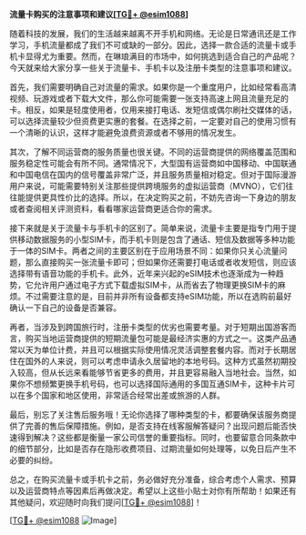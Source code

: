 **流量卡购买的注意事项和建议[[TG💪+ @esim1088](https://t.me/s/esim1088)]**

随着科技的发展，我们的生活越来越离不开手机和网络。无论是日常通讯还是工作学习，手机流量都成了我们不可或缺的一部分。因此，选择一款合适的流量卡或手机卡显得尤为重要。然而，在琳琅满目的市场中，如何挑选到适合自己的产品呢？今天就来给大家分享一些关于流量卡、手机卡以及注册卡类型的注意事项和建议。

首先，我们需要明确自己对流量的需求。如果你是一个重度用户，比如经常看高清视频、玩游戏或者下载大文件，那么你可能需要一张支持高速上网且流量充足的卡。相反，如果是轻度使用者，仅用来接打电话、发短信或偶尔刷社交媒体的话，可以选择流量较少但资费更实惠的套餐。在选择之前，一定要对自己的使用习惯有一个清晰的认识，这样才能避免浪费资源或者不够用的情况发生。

其次，了解不同运营商的服务质量也很关键。不同的运营商提供的网络覆盖范围和服务稳定性可能会有所不同。通常情况下，大型国有运营商如中国移动、中国联通和中国电信在国内的信号覆盖非常广泛，并且服务质量相对稳定。但对于国际漫游用户来说，可能需要特别关注那些提供跨境服务的虚拟运营商（MVNO），它们往往能提供更具性价比的选择。所以，在决定购买之前，不妨先咨询一下身边的朋友或者查阅相关评测资料，看看哪家运营商更适合你的需求。

接下来就是关于流量卡与手机卡的区别了。简单来说，流量卡主要是指专门用于提供移动数据服务的小型SIM卡，而手机卡则是包含了通话、短信及数据等多种功能于一体的SIM卡。两者之间的主要区别在于应用场景不同：如果你只关心流量问题，那么直接购买一张流量卡即可；但如果你还需要打电话或者收发短信，则应该选择带有语音功能的手机卡。此外，近年来兴起的eSIM技术也逐渐成为一种趋势，它允许用户通过电子方式下载虚拟SIM卡，从而省去了物理更换SIM卡的麻烦。不过需要注意的是，目前并非所有设备都支持eSIM功能，所以在选购前最好确认一下自己的设备是否兼容。

再者，当涉及到跨国旅行时，注册卡类型的优劣也需要考量。对于短期出国游客而言，购买当地运营商提供的短期流量包可能是最经济实惠的方式之一。这类产品通常以天为单位计费，并且可以根据实际使用情况灵活调整套餐内容。而对于长期居住在国外的人来说，则可以考虑申请永久居留地的本地号码。这种方式虽然初期投入较高，但从长远来看能够节省更多的费用，并且更容易融入当地社会。当然，如果你不想频繁更换手机号码，也可以选择国际通用的多国互通SIM卡，这种卡片可以在多个国家和地区使用，非常适合经常出差或旅游的人群。

最后，别忘了关注售后服务哦！无论你选择了哪种类型的卡，都要确保该服务商提供了完善的售后保障措施。例如，是否支持在线客服解答疑问？出现问题后能否快速得到解决？这些都是衡量一家公司信誉的重要指标。同时，也要留意合同条款中的细节部分，比如是否存在隐形收费项目、过期流量如何处理等，以免日后产生不必要的纠纷。

总之，在购买流量卡或手机卡之前，务必做好充分准备，综合考虑个人需求、预算以及运营商特点等因素后再做决定。希望以上这些小贴士对你有所帮助！如果还有其他疑问，欢迎随时向我们提问[[TG💪+ @esim1088](https://t.me/s/esim1088)]！

[[TG💪+ @esim1088](https://t.me/s/esim1088) ![Image](https://i.postimg.cc/4NQfJmqS/Snipaste-2025-05-13-00-14-12.png)]